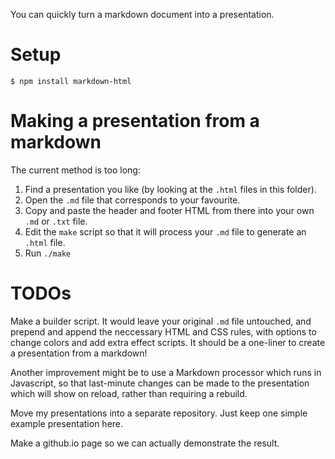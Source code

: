 You can quickly turn a markdown document into a presentation.

# Setup

    $ npm install markdown-html

# Making a presentation from a markdown

The current method is too long:

1. Find a presentation you like (by looking at the `.html` files in this folder).
2. Open the `.md` file that corresponds to your favourite.
3. Copy and paste the header and footer HTML from there into your own `.md` or `.txt` file.
4. Edit the `make` script so that it will process your `.md` file to generate an `.html` file.
5. Run `./make`

# TODOs

Make a builder script.  It would leave your original `.md` file untouched, and prepend and append the neccessary HTML and CSS rules, with options to change colors and add extra effect scripts.  It should be a one-liner to create a presentation from a markdown!

Another improvement might be to use a Markdown processor which runs in Javascript, so that last-minute changes can be made to the presentation which will show on reload, rather than requiring a rebuild.

Move my presentations into a separate repository.  Just keep one simple example presentation here.

Make a github.io page so we can actually demonstrate the result.

